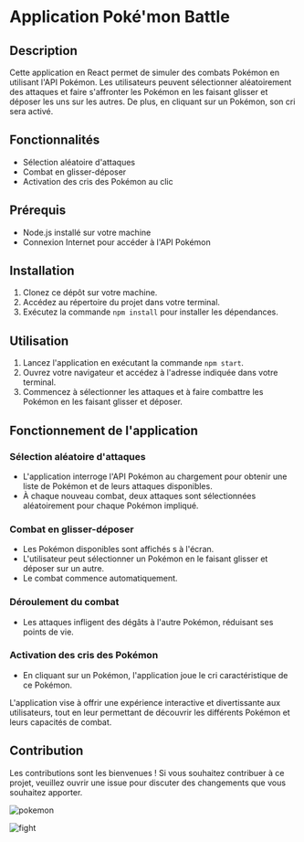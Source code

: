 # Application Poké'mon Battle

## Description
Cette application en React permet de simuler des combats Pokémon en utilisant l'API Pokémon. Les utilisateurs peuvent sélectionner aléatoirement des attaques et faire s'affronter les Pokémon en les faisant glisser et déposer les uns sur les autres. De plus, en cliquant sur un Pokémon, son cri sera activé.

## Fonctionnalités
- Sélection aléatoire d'attaques
- Combat en glisser-déposer
- Activation des cris des Pokémon au clic

## Prérequis
- Node.js installé sur votre machine
- Connexion Internet pour accéder à l'API Pokémon

## Installation
1. Clonez ce dépôt sur votre machine.
2. Accédez au répertoire du projet dans votre terminal.
3. Exécutez la commande `npm install` pour installer les dépendances.

## Utilisation
1. Lancez l'application en exécutant la commande `npm start`.
2. Ouvrez votre navigateur et accédez à l'adresse indiquée dans votre terminal.
3. Commencez à sélectionner les attaques et à faire combattre les Pokémon en les faisant glisser et déposer.

## Fonctionnement de l'application

### Sélection aléatoire d'attaques
- L'application interroge l'API Pokémon au chargement pour obtenir une liste de Pokémon et de leurs attaques disponibles.
- À chaque nouveau combat, deux attaques sont sélectionnées aléatoirement pour chaque Pokémon impliqué.

### Combat en glisser-déposer
- Les Pokémon disponibles sont affichés s à l'écran.
- L'utilisateur peut sélectionner un Pokémon en le faisant glisser et déposer sur un autre.
- Le combat commence automatiquement.

### Déroulement du combat
- Les attaques infligent des dégâts à l'autre Pokémon, réduisant ses points de vie.


### Activation des cris des Pokémon
- En cliquant sur un Pokémon, l'application joue le cri caractéristique de ce Pokémon.

L'application vise à offrir une expérience interactive et divertissante aux utilisateurs, tout en leur permettant de découvrir les différents Pokémon et leurs capacités de combat.


## Contribution
Les contributions sont les bienvenues ! Si vous souhaitez contribuer à ce projet, veuillez ouvrir une issue pour discuter des changements que vous souhaitez apporter.

![pokemon](assets/pokeinst.png)

![fight](assets/fight.png)



